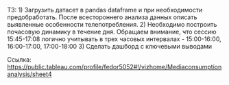 ТЗ: 1) Загрузить датасет в pandas dataframe и при необходимости предобработать. После всестороннего анализа данных описать выявленные особенности телепотребления.
    2) Необходимо построить почасовую динамику в течение дня. Обращаем внимание, что сессию 15:45-17:08 логично учитывать в трех часовых интервалах - 15:00-16:00, 16:00-17:00, 17:00-18:00
    3) Сделать дашборд с ключевыми выводами

Ссылка: https://public.tableau.com/profile/fedor5052#!/vizhome/Mediaconsumptionanalysis/sheet4

